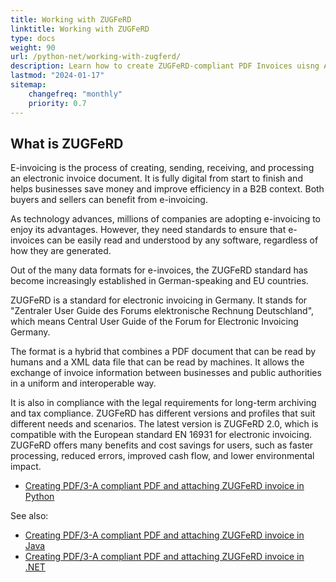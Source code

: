 ```yaml
---
title: Working with ZUGFeRD
linktitle: Working with ZUGFeRD
type: docs
weight: 90
url: /python-net/working-with-zugferd/
description: Learn how to create ZUGFeRD-compliant PDF Invoices uisng Aspose.PDF for Java
lastmod: "2024-01-17"
sitemap:
    changefreq: "monthly"
    priority: 0.7
---
```


## What is ZUGFeRD

E-invoicing is the process of creating, sending, receiving, and processing an electronic invoice document. It is fully digital from start to finish and helps businesses save money and improve efficiency in a B2B context. Both buyers and sellers can benefit from e-invoicing.

As technology advances, millions of companies are adopting e-invoicing to enjoy its advantages. However, they need standards to ensure that e-invoices can be easily read and understood by any software, regardless of how they are generated.

Out of the many data formats for e-invoices, the ZUGFeRD standard has become increasingly established in German-speaking and EU countries.

ZUGFeRD is a standard for electronic invoicing in Germany. It stands for "Zentraler User Guide des Forums elektronische Rechnung Deutschland", which means Central User Guide of the Forum for Electronic Invoicing Germany.

The format is a hybrid that combines a PDF document that can be read by humans and a XML data file that can be read by machines. It allows the exchange of invoice information between businesses and public authorities in a uniform and interoperable way.

It is also in compliance with the legal requirements for long-term archiving and tax compliance. ZUGFeRD has different versions and profiles that suit different needs and scenarios. The latest version is ZUGFeRD 2.0, which is compatible with the European standard EN 16931 for electronic invoicing.
ZUGFeRD offers many benefits and cost savings for users, such as faster processing, reduced errors, improved cash flow, and lower environmental impact.

* [Creating PDF/3-A compliant PDF and attaching ZUGFeRD invoice in Python](/pdf/python-net/attach-zugferd/)

See also:

* [Creating PDF/3-A compliant PDF and attaching ZUGFeRD invoice in Java](/pdf/java/attach-zugferd/)
* [Creating PDF/3-A compliant PDF and attaching ZUGFeRD invoice in .NET](/pdf/net/attach-zugferd/)
